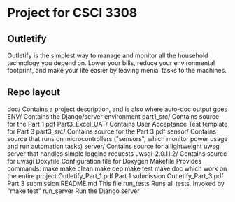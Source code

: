 Project for CSCI 3308
=====================

Outletify
---------
Outletify is the simplest way to manage and monitor all the household
technology you depend on. Lower your bills, reduce your environmental
footprint, and make your life easier by leaving menial tasks to the machines.

Repo layout
-----------
doc/
    Contains a project description, and is also where auto-doc output goes
ENV/
    Contains the Django/server environment
part1\_src/
    Contains source for the Part 1 pdf
Part3\_Excel\_UAT/
    Contains User Acceptance Test template for Part 3
part3\_src/
    Contains source for the Part 3 pdf
sensor/
    Contains source that runs on microcontrollers ("sensors", which monitor
    power usage and run automation tasks)
server/
    Contains source for a lightweight uwsgi server that handles simple
    logging requests
uwsgi-2.0.11.2/
    Contains source for uwsgi
Doxyfile
    Configuration file for Doxygen
Makefile
    Provides commands:
        make
        make clean
        make dep
        make test
        make doc
    which work on the entire project
Outletify\_Part\_1.pdf
    Part 1 submission
Outletify\_Part\_3.pdf
    Part 3 submission
README.md
    This file
run\_tests
    Runs all tests. Invoked by "make test"
run\_server
    Run the Django server
